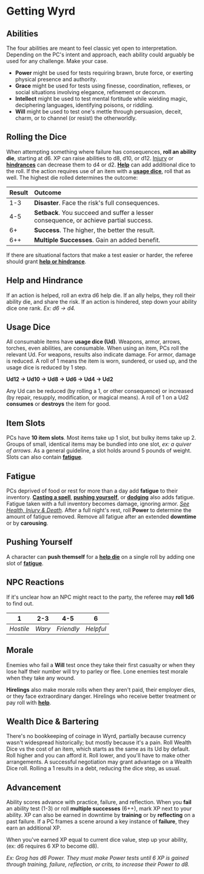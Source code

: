 # Getting Wyrd

## Abilities

The four abilities are meant to feel classic yet open to interpretation. Depending on the PC's intent and approach, each ability could arguably be used for any challenge. Make your case.

- **Power** might be used for tests requiring brawn, brute force, or exerting physical presence and authority.
- **Grace** might be used for tests using finesse, coordination, reflexes, or social situations involving elegance, refinement or decorum.
- **Intellect** might be used to test mental fortitude while wielding magic, deciphering languages, identifying poisons, or riddling.
- **Will** might be used to test one's mettle through persuasion, deceit, charm, or to channel (or resist) the otherworldly.

## Rolling the Dice

When attempting something where failure has consequences, **roll an ability die**, starting at d6. XP can raise abilities to d8, d10, or d12. [Injury](combat.md#health-injury-death) or **[hindrances](#help-and-hindrance)** can decrease them to d4 or d2. **[Help](#help-and-hindrance)** can add additional dice to the roll. If the action requires use of an item with a **[usage dice](#usage-dice)**, roll that as well. The highest die rolled determines the outcome:

| Result | Outcome                                                                               |
|:-------|:--------------------------------------------------------------------------------------|
| 1-3    | **Disaster**. Face the risk's full consequences.                                      |
| 4-5    | **Setback**. You succeed and suffer a lesser consequence, or achieve partial success. |
| 6+     | **Success**. The higher, the better the result.                                       |
| 6++    | **Multiple Successes**. Gain an added benefit.                                        |

If there are situational factors that make a test easier or harder, the referee should grant **[help or hindrance](#help-and-hindrance)**.

## Help and Hindrance

If an action is helped, roll an extra d6 help die. If an ally helps, they roll their ability die, and share the risk. If an action is hindered, step down your ability dice one rank. *Ex: d6 → d4.*

## Usage Dice

All consumable items have **usage dice (Ud)**. Weapons, armor, arrows, torches, even abilities, are consumable. When using an item, PCs roll the relevant Ud. For weapons, results also indicate damage. For armor, damage is reduced. A roll of 1 means the item is worn, sundered, or used up, and the usage dice is reduced by 1 step.

**Ud12 → Ud10 → Ud8 → Ud6 → Ud4 → Ud2**

Any Ud can be reduced (by rolling a 1, or other consequence) or increased (by repair, resupply, modification, or magical means). A roll of 1 on a Ud2 **consumes** or **destroys** the item for good.

## Item Slots

PCs have **10 item slots**. Most items take up 1 slot, but bulky items take up 2. Groups of small, identical items may be bundled into one slot, *ex: a quiver of arrows*. As a general guideline, a slot holds around 5 pounds of weight. Slots can also contain **[fatigue](#fatigue)**.

## Fatigue

PCs deprived of food or rest for more than a day add **fatigue** to their inventory. **[Casting a spell](magic.md#casting-a-spell)**, **[pushing yourself](#pushing-yourself)**, or **[dodging](combat.md#nimble-dodge)** also adds fatigue. Fatigue taken with a full inventory becomes damage, ignoring armor. *[See Health, Injury & Death](combat.md#health-injury-death)*. After a full night's rest, roll **Power** to determine the amount of fatigue removed. Remove all fatigue after an extended **downtime** or by **carousing**.

## Pushing Yourself

A character can **push themself** for a **[help die](#help-and-hindrance)** on a single roll by adding one slot of **[fatigue](#fatigue)**.

## NPC Reactions

If it's unclear how an NPC might react to the party, the referee may **roll 1d6** to find out.

| 1        | 2-3   | 4-5      | 6        |
|:--------:|:-----:|:--------:|:--------:|
| *Hostile* | *Wary* | *Friendly* | *Helpful* |

## Morale

Enemies who fail a **Will** test once they take their first casualty or when they lose half their number will try to parley or flee. Lone enemies test morale when they take any wound.

**Hirelings** also make morale rolls when they aren't paid, their employer dies, or they face extraordinary danger. Hirelings who receive better treatment or pay roll with **[help](#help-and-hindrance)**.

## Wealth Dice & Bartering

There's no bookkeeping of coinage in Wyrd, partially because currency wasn't widespread historically; but mostly because it's a pain.
Roll Wealth Dice vs the cost of an item, which starts as the same as its Ud by default. Roll higher and you can afford it. Roll lower, and you'll have to make other arrangements. A successful negotiation may grant advantage on a Wealth Dice roll. Rolling a 1 results in a debt, reducing the dice step, as usual.

## Advancement

Ability scores advance with practice, failure, and reflection. When you **fail** an ability test (1-3) or roll **multiple successes** (6++), mark XP next to your ability. XP can also be earned in downtime by **training** or by **reflecting** on a past failure. If a PC frames a scene around a key instance of **failure**, they earn an additional XP.

When you've earned XP equal to current dice value, step up your ability, (ex: d6 requires 6 XP to become d8).

*Ex: Grog has d6 Power. They must make Power tests until 6 XP is gained through training, failure, reflection, or crits, to increase their Power to d8.*
